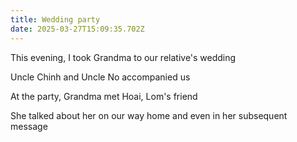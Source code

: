 ```yaml
---
title: Wedding party
date: 2025-03-27T15:09:35.702Z
---
```


This evening, I took Grandma to our relative's wedding

Uncle Chinh and Uncle No accompanied us

At the party, Grandma met Hoai, Lom's friend

She talked about her on our way home and even in her subsequent message
